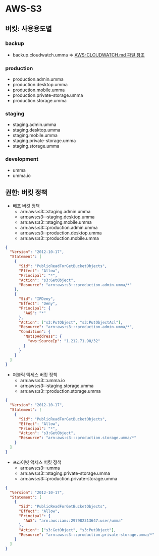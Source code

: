 # AWS-S3

## 버킷: 사용용도별

### backup

- backup.cloudwatch.umma => [AWS-CLOUDWATCH.md 파일 참조](./AWS-CLOUDWATCH.md)

### production

- production.admin.umma
- production.desktop.umma
- production.mobile.umma
- production.private-storage.umma
- production.storage.umma

### staging

- staging.admin.umma
- staging.desktop.umma
- staging.mobile.umma
- staging.private-storage.umma
- staging.storage.umma

### development

- umma
- umma\.io

## 권한: 버킷 정책

- 배포 버킷 정책
  - arn:aws:s3:::staging.admin.umma
  - arn:aws:s3:::staging.desktop.umma
  - arn:aws:s3:::staging.mobile.umma
  - arn:aws:s3:::production.admin.umma
  - arn:aws:s3:::production.desktop.umma
  - arn:aws:s3:::production.mobile.umma

```json
{
  "Version": "2012-10-17",
  "Statement": [
    {
      "Sid": "PublicReadForGetBucketObjects",
      "Effect": "Allow",
      "Principal": "*",
      "Action": "s3:GetObject",
      "Resource": "arn:aws:s3:::production.admin.umma/*"
    },
    {
      "Sid": "IPDeny",
      "Effect": "Deny",
      "Principal": {
        "AWS": "*"
      },
      "Action": ["s3:PutObject", "s3:PutObjectAcl"],
      "Resource": "arn:aws:s3:::production.admin.umma/*",
      "Condition": {
        "NotIpAddress": {
          "aws:SourceIp": "1.212.71.98/32"
        }
      }
    }
  ]
}
```

- 퍼블릭 액세스 버킷 정책
  - arn:aws:s3:::umma.io
  - arn:aws:s3:::staging.storage.umma
  - arn:aws:s3:::production.storage.umma

```json
{
  "Version": "2012-10-17",
  "Statement": [
    {
      "Sid": "PublicReadForGetBucketObjects",
      "Effect": "Allow",
      "Principal": "*",
      "Action": "s3:GetObject",
      "Resource": "arn:aws:s3:::production.storage.umma/*"
    }
  ]
}
```

- 프라이빗 액세스 버킷 정책
  - arn:aws:s3:::umma
  - arn:aws:s3:::staging.private-storage.umma
  - arn:aws:s3:::production.private-storage.umma

```json
{
  "Version": "2012-10-17",
  "Statement": [
    {
      "Sid": "PublicReadForGetBucketObjects",
      "Effect": "Allow",
      "Principal": {
        "AWS": "arn:aws:iam::297982313647:user/umma"
      },
      "Action": ["s3:GetObject", "s3:PutObject"],
      "Resource": "arn:aws:s3:::production.private-storage.umma/*"
    }
  ]
}
```
